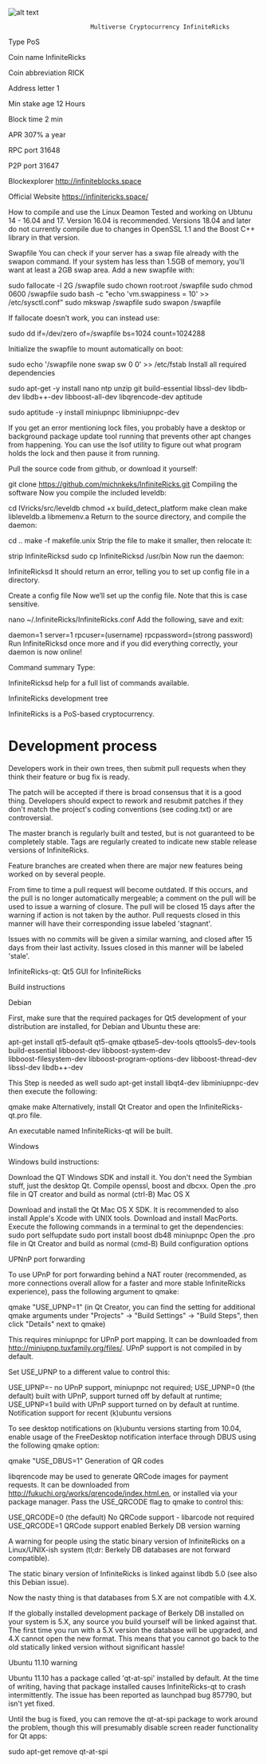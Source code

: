 ![alt text](http://infiniteblocks.space/images/logo.png)  
                
                
                
                
                           Multiverse Cryptocurrency InfiniteRicks

Type	PoS

Coin name	InfiniteRicks

Coin abbreviation	RICK


Address letter	1

Min stake age 12 Hours

Block time 2 min

APR  307% a year

RPC port	31648

P2P port	31647



Blockexplorer 
http://infiniteblocks.space

Official Website 
https://infinitericks.space/









How to compile and use the Linux Deamon
Tested and working on Ubtunu 14 - 16.04 and 17. Version 16.04 is recommended. Versions 18.04 and later do not currently compile due to changes in OpenSSL 1.1 and the Boost C++ library in that version.

Swapfile
You can check if your server has a swap file already with the swapon command. If your system has less than 1.5GB of memory, you'll want at least a 2GB swap area. Add a new swapfile with:

sudo fallocate -l 2G /swapfile
sudo chown root:root /swapfile
sudo chmod 0600 /swapfile
sudo bash -c "echo 'vm.swappiness = 10' >> /etc/sysctl.conf"
sudo mkswap /swapfile
sudo swapon /swapfile

If fallocate doesn’t work, you can instead use:

sudo dd if=/dev/zero of=/swapfile bs=1024 count=1024288

Initialize the swapfile to mount automatically on boot:


sudo echo '/swapfile none swap sw 0 0' >> /etc/fstab
Install all required dependencies

sudo apt-get -y install nano ntp unzip git build-essential libssl-dev libdb-dev libdb++-dev libboost-all-dev libqrencode-dev aptitude

sudo aptitude -y install miniupnpc libminiupnpc-dev

If you get an error mentioning lock files, you probably have a desktop or background package update tool running that prevents other apt changes from happening. You can use the lsof utility to figure out what program holds the lock and then pause it from running.

Pull the source code from github, or download it yourself:

git clone https://github.com/michnkeks/InfiniteRicks.git
Compiling the software
Now you compile the included leveldb:

cd IVricks/src/leveldb
chmod +x build_detect_platform
make clean
make libleveldb.a libmemenv.a
Return to the source directory, and compile the daemon:

cd ..
make -f makefile.unix
Strip the file to make it smaller, then relocate it:

strip InfiniteRicksd
sudo cp InfiniteRicksd /usr/bin
Now run the daemon:

InfiniteRicksd
It should return an error, telling you to set up config file in a directory.

Create a config file
Now we’ll set up the config file. Note that this is case sensitive.

nano ~/.InfiniteRicks/InfiniteRicks.conf
Add the following, save and exit:

daemon=1
server=1
rpcuser=(username)
rpcpassword=(strong password)
Run InfiniteRicksd once more and if you did everything correctly, your daemon is now online!

Command summary
Type:

InfiniteRicksd help
for a full list of commands available.















InfiniteRicks development tree

InfiniteRicks is a PoS-based cryptocurrency.

Development process
===========================

Developers work in their own trees, then submit pull requests when
they think their feature or bug fix is ready.

The patch will be accepted if there is broad consensus that it is a
good thing.  Developers should expect to rework and resubmit patches
if they don't match the project's coding conventions (see coding.txt)
or are controversial.

The master branch is regularly built and tested, but is not guaranteed
to be completely stable. Tags are regularly created to indicate new
stable release versions of InfiniteRicks.

Feature branches are created when there are major new features being
worked on by several people.

From time to time a pull request will become outdated. If this occurs, and
the pull is no longer automatically mergeable; a comment on the pull will
be used to issue a warning of closure. The pull will be closed 15 days
after the warning if action is not taken by the author. Pull requests closed
in this manner will have their corresponding issue labeled 'stagnant'.

Issues with no commits will be given a similar warning, and closed after
15 days from their last activity. Issues closed in this manner will be 
labeled 'stale'.

InfiniteRicks-qt: Qt5 GUI for InfiniteRicks

Build instructions

Debian

First, make sure that the required packages for Qt5 development of your distribution are installed, for Debian and Ubuntu these are:

apt-get install qt5-default qt5-qmake qtbase5-dev-tools qttools5-dev-tools \
    build-essential libboost-dev libboost-system-dev \
    libboost-filesystem-dev libboost-program-options-dev libboost-thread-dev \
    libssl-dev libdb++-dev

 This Step is needed as well
 sudo apt-get install libqt4-dev libminiupnpc-dev
then execute the following:

qmake
make
Alternatively, install Qt Creator and open the InfiniteRicks-qt.pro file.

An executable named InfiniteRicks-qt will be built.

Windows

Windows build instructions:

Download the QT Windows SDK and install it. You don't need the Symbian stuff, just the desktop Qt.
Compile openssl, boost and dbcxx.
Open the .pro file in QT creator and build as normal (ctrl-B)
Mac OS X

Download and install the Qt Mac OS X SDK. It is recommended to also install Apple's Xcode with UNIX tools.
Download and install MacPorts.
Execute the following commands in a terminal to get the dependencies:
sudo port selfupdate
sudo port install boost db48 miniupnpc
Open the .pro file in Qt Creator and build as normal (cmd-B)
Build configuration options

UPNnP port forwarding

To use UPnP for port forwarding behind a NAT router (recommended, as more connections overall allow for a faster and more stable InfiniteRicks experience), pass the following argument to qmake:

qmake "USE_UPNP=1"
(in Qt Creator, you can find the setting for additional qmake arguments under "Projects" -> "Build Settings" -> "Build Steps", then click "Details" next to qmake)

This requires miniupnpc for UPnP port mapping. It can be downloaded from http://miniupnp.tuxfamily.org/files/. UPnP support is not compiled in by default.

Set USE_UPNP to a different value to control this:

USE_UPNP=-	no UPnP support, miniupnpc not required;
USE_UPNP=0	(the default) built with UPnP, support turned off by default at runtime;
USE_UPNP=1	build with UPnP support turned on by default at runtime.
Notification support for recent (k)ubuntu versions

To see desktop notifications on (k)ubuntu versions starting from 10.04, enable usage of the FreeDesktop notification interface through DBUS using the following qmake option:

qmake "USE_DBUS=1"
Generation of QR codes

libqrencode may be used to generate QRCode images for payment requests. It can be downloaded from http://fukuchi.org/works/qrencode/index.html.en, or installed via your package manager. Pass the USE_QRCODE flag to qmake to control this:

USE_QRCODE=0	(the default) No QRCode support - libarcode not required
USE_QRCODE=1	QRCode support enabled
Berkely DB version warning

A warning for people using the static binary version of InfiniteRicks on a Linux/UNIX-ish system (tl;dr: Berkely DB databases are not forward compatible).

The static binary version of InfiniteRicks is linked against libdb 5.0 (see also this Debian issue).

Now the nasty thing is that databases from 5.X are not compatible with 4.X.

If the globally installed development package of Berkely DB installed on your system is 5.X, any source you build yourself will be linked against that. The first time you run with a 5.X version the database will be upgraded, and 4.X cannot open the new format. This means that you cannot go back to the old statically linked version without significant hassle!

Ubuntu 11.10 warning

Ubuntu 11.10 has a package called 'qt-at-spi' installed by default. At the time of writing, having that package installed causes InfiniteRicks-qt to crash intermittently. The issue has been reported as launchpad bug 857790, but isn't yet fixed.

Until the bug is fixed, you can remove the qt-at-spi package to work around the problem, though this will presumably disable screen reader functionality for Qt apps:

sudo apt-get remove qt-at-spi
